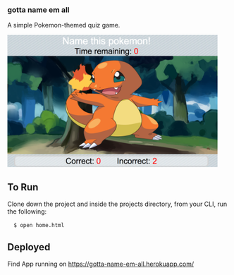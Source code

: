 ### gotta name em all

A simple Pokemon-themed quiz game.

<img src="Images/game_screenshot.png" height="300px"/>

## To Run

Clone down the project and inside the projects directory, from your CLI, run the following:

```
  $ open home.html
```

## Deployed

Find App running on https://gotta-name-em-all.herokuapp.com/
